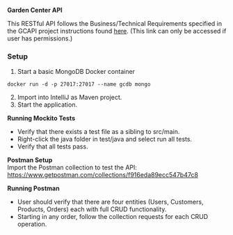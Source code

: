 **Garden Center API**

This RESTful API follows the Business/Technical Requirements specified in the GCAPI project instructions found [here](https://docs.google.com/document/d/1Wvulm4bhMcKJyaK2fkuNUiqN0p7QdssoJKG4M-JfOBM/edit#). (This link can only be accessed if user has permissions.)

### Setup
1. Start a basic MongoDB Docker container 
```
docker run -d -p 27017:27017 --name gcdb mongo
```
2. Import into IntelliJ as Maven project.
3. Start the application.

**Running Mockito Tests**
* Verify that there exists a test file as a sibling to src/main. 
* Right-click the java folder in test/java and select run all tests.
* Verify that all tests pass. 

**Postman Setup**\
Import the Postman collection to test the API: https://www.getpostman.com/collections/f916eda89ecc547b47c8

**Running Postman**
* User should verify that there are four entities (Users, Customers, Products, Orders) each with full CRUD functionality.
* Starting in any order, follow the collection requests for each CRUD operation. 
